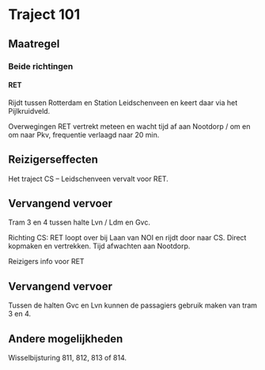 # Traject 101
## Maatregel
### Beide richtingen

#### RET
Rijdt tussen Rotterdam en Station Leidschenveen en keert daar via het Pijlkruidveld.

Overwegingen
RET vertrekt meteen en wacht tijd af aan Nootdorp / om en om naar Pkv, frequentie verlaagd naar 20 min.

## Reizigerseffecten
Het traject CS – Leidschenveen vervalt voor RET.

## Vervangend vervoer
Tram 3 en 4 tussen halte Lvn / Ldm en Gvc.

Richting CS:
RET loopt over bij Laan van NOI en rijdt door naar CS.
Direct kopmaken en vertrekken. Tijd afwachten aan Nootdorp.

Reizigers info voor RET

## Vervangend vervoer
Tussen de halten Gvc en Lvn kunnen de passagiers gebruik maken van tram 3 en 4.

## Andere mogelijkheden
Wisselbijsturing 811, 812, 813 of 814.
